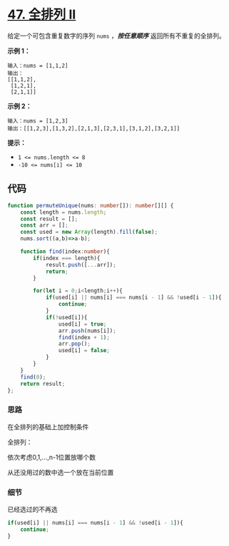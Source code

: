 # [47. 全排列 II](https://leetcode.cn/problems/permutations-ii/)

给定一个可包含重复数字的序列 `nums` ，***按任意顺序*** 返回所有不重复的全排列。

 

**示例 1：**

```
输入：nums = [1,1,2]
输出：
[[1,1,2],
 [1,2,1],
 [2,1,1]]
```

**示例 2：**

```
输入：nums = [1,2,3]
输出：[[1,2,3],[1,3,2],[2,1,3],[2,3,1],[3,1,2],[3,2,1]]
```

 

**提示：**

-   `1 <= nums.length <= 8`
-   `-10 <= nums[i] <= 10`

## 代码

```ts
function permuteUnique(nums: number[]): number[][] {
    const length = nums.length;
    const result = [];
    const arr = [];
    const used = new Array(length).fill(false);
    nums.sort((a,b)=>a-b);

    function find(index:number){
        if(index === length){
            result.push([...arr]);
            return;
        }

        for(let i = 0;i<length;i++){
            if(used[i] || nums[i] === nums[i - 1] && !used[i - 1]){
                continue;
            }
            if(!used[i]){
                used[i] = true;
                arr.push(nums[i]);
                find(index + 1);
                arr.pop();
                used[i] = false;
            }
        }
    }
    find(0);
    return result;
};
```

### 思路

在全排列的基础上加控制条件

全排列：

依次考虑0,1,…,n-1位置放哪个数

从还没用过的数中选一个放在当前位置

### 细节

已经选过的不再选

```ts
if(used[i] || nums[i] === nums[i - 1] && !used[i - 1]){
    continue;
}
```

